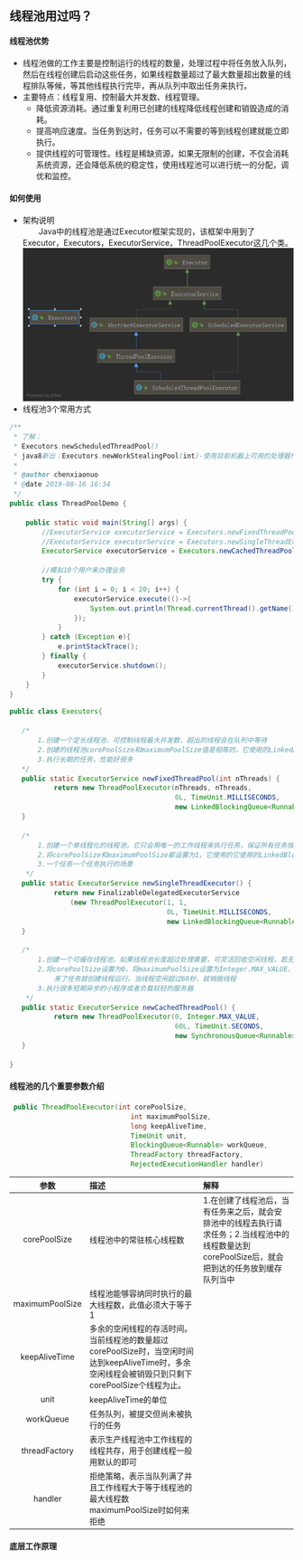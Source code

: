## 线程池用过吗？
#### 线程池优势
- 线程池做的工作主要是控制运行的线程的数量，处理过程中将任务放入队列，然后在线程创建后启动这些任务，如果线程数量超过了最大数量超出数量的线程排队等候，等其他线程执行完毕，再从队列中取出任务来执行。  
- 主要特点：线程复用、控制最大并发数、线程管理。  
    - 降低资源消耗。通过重复利用已创建的线程降低线程创建和销毁造成的消耗。
    - 提高响应速度。当任务到达时，任务可以不需要的等到线程创建就能立即执行。
    - 提供线程的可管理性。线程是稀缺资源，如果无限制的创建，不仅会消耗系统资源，还会降低系统的稳定性，使用线程池可以进行统一的分配，调优和监控。
#### 如何使用
- 架构说明  
&#8194;&#8194;&#8194;&#8194;Java中的线程池是通过Executor框架实现的，该框架中用到了 Executor，Executors，ExecutorService，ThreadPoolExecutor这几个类。
![线程池](线程池.png)  
- 线程池3个常用方式
```java
/**
 * 了解：
 * Executors.newScheduledThreadPool()
 * java8新出：Executors.newWorkStealingPool(int)-使用目前机器上可用的处理器作为它的并行级别
 *
 * @author chenxiaonuo
 * @date 2019-08-16 16:34
 */
public class ThreadPoolDemo {

    public static void main(String[] args) {
        //ExecutorService executorService = Executors.newFixedThreadPool(5);//固定5个线程的池子
        //ExecutorService executorService = Executors.newSingleThreadExecutor();//一个线程的池子
        ExecutorService executorService = Executors.newCachedThreadPool();//N个线程的池子

        //模拟10个用户来办理业务
        try {
            for (int i = 0; i < 20; i++) {
                executorService.execute(()->{
                    System.out.println(Thread.currentThread().getName() + "  办理业务！");
                });
            }
        } catch (Exception e){
            e.printStackTrace();
        } finally {
            executorService.shutdown();
        }
    }
}

```

 ```java
public class Executors{
    
    /*
        1.创建一个定长线程池，可控制线程最大并发数，超出的线程会在队列中等待
        2.创建的线程池corePoolSize和maximumPoolSize值是相等的，它使用的LinkedBlockingQueue
        3.执行长期的任务，性能好很多
    */
    public static ExecutorService newFixedThreadPool(int nThreads) {
            return new ThreadPoolExecutor(nThreads, nThreads,
                                          0L, TimeUnit.MILLISECONDS,
                                          new LinkedBlockingQueue<Runnable>());
    }
    
    /*
        1.创建一个单线程化的线程池，它只会用唯一的工作线程来执行任务，保证所有任务按照指定顺讯执行。
        2.将corePoolSize和maximumPoolSize都设置为1，它使用的它使用的LinkedBlockingQueue
        3.一个任务一个任务执行的场景
     */
    public static ExecutorService newSingleThreadExecutor() {
            return new FinalizableDelegatedExecutorService
                (new ThreadPoolExecutor(1, 1,
                                        0L, TimeUnit.MILLISECONDS,
                                        new LinkedBlockingQueue<Runnable>()));
    }
    
    /*
        1.创建一个可缓存线程池，如果线程池长度超过处理需要，可灵活回收空闲线程，若无可回收，则新建线程
        2.将corePoolSize设置为0，将maximumPoolSize设置为Integer.MAX_VALUE，使用的SynchronousQueue，也就是说
            来了任务就创建线程运行，当线程空闲超过60秒，就销毁线程
        3.执行很多短期异步的小程序或者负载较轻的服务器
     */
    public static ExecutorService newCachedThreadPool() {
            return new ThreadPoolExecutor(0, Integer.MAX_VALUE,
                                          60L, TimeUnit.SECONDS,
                                          new SynchronousQueue<Runnable>());
    }
    
}
```
#### 线程池的几个重要参数介绍
```java
 public ThreadPoolExecutor(int corePoolSize,
                              int maximumPoolSize,
                              long keepAliveTime,
                              TimeUnit unit,
                              BlockingQueue<Runnable> workQueue,
                              ThreadFactory threadFactory,
                              RejectedExecutionHandler handler)
```
|参数|描述|解释|
:-:|:-|:-
|corePoolSize|线程池中的常驻核心线程数|1.在创建了线程池后，当有任务来之后，就会安排池中的线程去执行请求任务；2.当线程池中的线程数量达到corePoolSize后，就会把到达的任务放到缓存队列当中|
|maximumPoolSize|线程池能够容纳同时执行的最大线程数，此值必须大于等于1||
|keepAliveTime|多余的空闲线程的存活时间。当前线程池的数量超过corePoolSize时，当空闲时间达到keepAliveTime时，多余空闲线程会被销毁只到只剩下corePoolSize个线程为止。||
|unit|keepAliveTime的单位||
|workQueue|任务队列，被提交但尚未被执行的任务||
|threadFactory|表示生产线程池中工作线程的线程共存，用于创建线程一般用默认的即可||
|handler|拒绝策略，表示当队列满了并且工作线程大于等于线程池的最大线程数maximumPoolSize时如何来拒绝||
#### 底层工作原理
